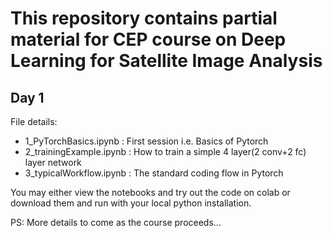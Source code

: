 # This repository contains partial material for CEP course on Deep Learning for Satellite Image Analysis

## Day 1

File details:
- 1_PyTorchBasics.ipynb : First session i.e. Basics of Pytorch
- 2_trainingExample.ipynb : How to train a simple 4 layer(2 conv+2 fc) layer network
- 3_typicalWorkflow.ipynb : The standard coding flow in Pytorch


You may either view the notebooks and try out the code on colab or download them and run with your local python installation.

PS: More details to come as the course proceeds...
